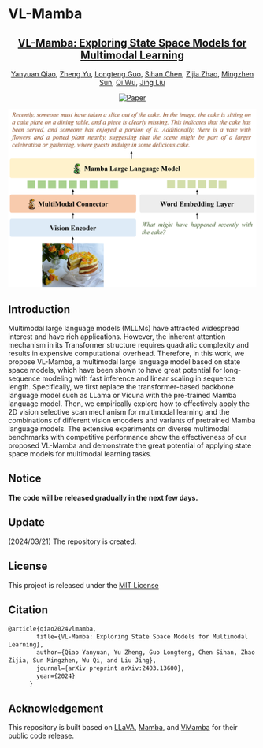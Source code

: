 # VL-Mamba

<div align="center">

<h2><a href="https://yanyuanqiao.github.io/vl-mamba/">VL-Mamba: Exploring State Space Models for Multimodal Learning</a></h2>

[Yanyuan Qiao](https://yanyuanqiao.github.io/), [Zheng Yu](https://scholar.google.com/citations?user=I4tWAOQAAAAJ&hl=zh-CN), [Longteng Guo](https://scholar.google.com/citations?hl=zh-CN&user=OaGRHWYAAAAJ), [Sihan Chen](https://scholar.google.com/citations?hl=zh-CN&user=4pHKj8kAAAAJ), [Zijia Zhao](https://scholar.google.com/citations?hl=zh-CN&user=g_9KoD8AAAAJ), [Mingzhen Sun](https://scholar.google.com/citations?hl=zh-CN&user=nZiDfO8AAAAJ), [Qi Wu](http://www.qi-wu.me/), [Jing Liu](https://scholar.google.com/citations?user=sOI-S7oAAAAJ&hl=zh-CN)

[![Paper](https://img.shields.io/badge/cs.CV-2403.13600-b31b1b?logo=arxiv&logoColor=red)](https://arxiv.org/abs/2403.13600) 

![teaser](./assets/arch.png)
</div>

## Introduction
Multimodal large language models (MLLMs) have attracted widespread interest and have rich applications. However, the inherent attention mechanism in its Transformer structure requires quadratic complexity and results in expensive computational overhead. Therefore, in this work, we propose VL-Mamba, a multimodal large language model based on state space models, which have been shown to have great potential for long-sequence modeling with fast inference and linear scaling in sequence length. Specifically, we first replace the transformer-based backbone language model such as LLama or Vicuna with the pre-trained Mamba language model. Then, we empirically explore how to effectively apply the 2D vision selective scan mechanism for multimodal learning and the combinations of different vision encoders and variants of pretrained Mamba language models. The extensive experiments on diverse multimodal benchmarks with competitive performance show the effectiveness of our proposed VL-Mamba and demonstrate the great potential of applying state space models for multimodal learning tasks.

## Notice
**The code will be released gradually in the next few days.**

## Update
(2024/03/21) The repository is created.

## License
This project is released under the [MIT License](LICENSE.txt)

## Citation
```
@article{qiao2024vlmamba,
        title={VL-Mamba: Exploring State Space Models for Multimodal Learning},
        author={Qiao Yanyuan, Yu Zheng, Guo Longteng, Chen Sihan, Zhao Zijia, Sun Mingzhen, Wu Qi, and Liu Jing},
        journal={arXiv preprint arXiv:2403.13600},
        year={2024}
      }
```

## Acknowledgement

This repository is built based on [LLaVA](https://github.com/haotian-liu/LLaVA),  [Mamba](https://github.com/state-spaces/mamba), and [VMamba](https://github.com/MzeroMiko/VMamba) for their public code release.
